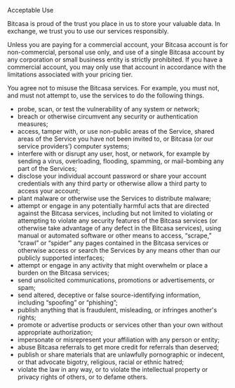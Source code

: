 Acceptable Use

Bitcasa is proud of the trust you place in us to store your valuable data. In exchange, we trust you to use our services responsibly.

Unless you are paying for a commercial account, your Bitcasa account is for non-commercial, personal use only, and use of a single Bitcasa account by any corporation or small business entity is strictly prohibited. If you have a commercial account, you may only use that account in accordance with the limitations associated with your pricing tier.

You agree not to misuse the Bitcasa services. For example, you must not, and must not attempt to, use the services to do the following things.

*   probe, scan, or test the vulnerability of any system or network;
*   breach or otherwise circumvent any security or authentication measures;
*   access, tamper with, or use non-public areas of the Service, shared areas of the Service you have not been invited to, or Bitcasa (or our service providers’) computer systems;
*   interfere with or disrupt any user, host, or network, for example by sending a virus, overloading, flooding, spamming, or mail-bombing any part of the Services;
*   disclose your individual account password or share your account credentials with any third party or otherwise allow a third party to access your account;
*   plant malware or otherwise use the Services to distribute malware;
*   attempt or engage in any potentially harmful acts that are directed against the Bitcasa services, including but not limited to violating or attempting to violate any security features of the Bitcasa services (or otherwise take advantage of any defect in the Bitcasa services), using manual or automated software or other means to access, “scrape,” “crawl” or “spider” any pages contained in the Bitcasa services or otherwise access or search the Services by any means other than our publicly supported interfaces;
*   attempt or engage in any activity that might overwhelm or place a burden on the Bitcasa services;
*   send unsolicited communications, promotions or advertisements, or spam;
*   send altered, deceptive or false source-identifying information, including “spoofing” or “phishing”;
*   publish anything that is fraudulent, misleading, or infringes another's rights;
*   promote or advertise products or services other than your own without appropriate authorization;
*   impersonate or misrepresent your affiliation with any person or entity;
*   abuse Bitcasa referrals to get more credit for referrals than deserved;
*   publish or share materials that are unlawfully pornographic or indecent, or that advocate bigotry, religious, racial or ethnic hatred;
*   violate the law in any way, or to violate the intellectual property or privacy rights of others, or to defame others.